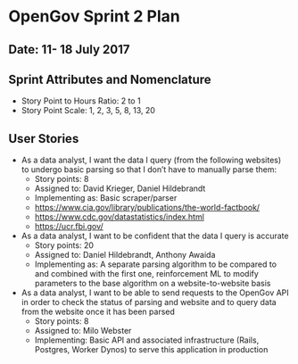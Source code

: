 # OpenGov Sprint 2 Plan

## Date: 11- 18 July 2017

## Sprint Attributes and Nomenclature

* Story Point to Hours Ratio: 2 to 1
* Story Point Scale: 1, 2, 3, 5, 8, 13, 20

## User Stories
* As a data analyst, I want the data I query (from the following websites) to undergo basic parsing so that I don’t have to manually parse them:
    * Story points: 8
    * Assigned to: David Krieger, Daniel Hildebrandt
    * Implementing as: Basic scraper/parser
    * https://www.cia.gov/library/publications/the-world-factbook/
    * https://www.cdc.gov/datastatistics/index.html
    * https://ucr.fbi.gov/
* As a data analyst, I want to be confident that the data I query is accurate
    * Story points: 20
    * Assigned to: Daniel Hildebrandt, Anthony Awaida
    * Implementing as: A separate parsing algorithm to be compared to and combined with the first one, reinforcement ML to modify parameters to the base algorithm on a website-to-website basis
* As a data analyst, I want to be able to send requests to the OpenGov API in order to check the status of parsing and website and to query data from the website once it has been parsed
    * Story points: 8
    * Assigned to: Milo Webster
    * Implementing: Basic API and associated infrastructure (Rails, Postgres, Worker Dynos) to serve this application in production
